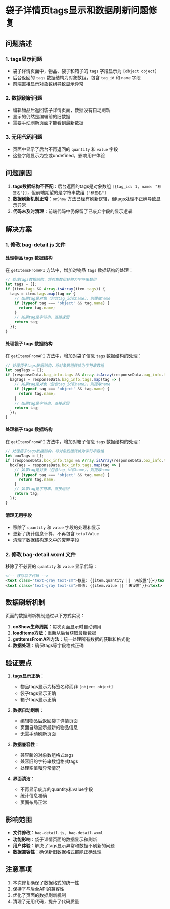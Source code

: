 # 袋子详情页tags显示和数据刷新问题修复

## 问题描述

### 1. tags显示问题
- 袋子详情页面中，物品、袋子和箱子的 `tags` 字段显示为 `[object object]`
- 后台返回的 `tags` 数据结构为对象数组，包含 `tag_id` 和 `name` 字段
- 前端直接显示对象数组导致显示异常

### 2. 数据刷新问题
- 编辑物品后返回袋子详情页面，数据没有自动刷新
- 显示的仍然是编辑前的旧数据
- 需要手动刷新页面才能看到最新数据

### 3. 无用代码问题
- 页面中显示了后台不再返回的 `quantity` 和 `value` 字段
- 这些字段显示为空或undefined，影响用户体验

## 问题原因

1. **tags数据结构不匹配**：后台返回的tags是对象数组 `[{tag_id: 1, name: "标签名"}]`，但前端期望的是字符串数组 `["标签名"]`
2. **数据刷新机制正常**：`onShow` 方法已经有刷新逻辑，但tags处理不正确导致显示异常
3. **代码未及时清理**：前端代码中仍保留了已废弃字段的显示逻辑

## 解决方案

### 1. 修改 bag-detail.js 文件

#### 处理物品 tags 数据结构
在 `getItemsFromAPI` 方法中，增加对物品 `tags` 数据结构的处理：

```javascript
// 处理tags数据结构，将对象数组转换为字符串数组
let tags = [];
if (item.tags && Array.isArray(item.tags)) {
  tags = item.tags.map(tag => {
    // 如果tag是对象（包含tag_id和name），则提取name
    if (typeof tag === 'object' && tag.name) {
      return tag.name;
    }
    // 如果tag是字符串，直接返回
    return tag;
  });
}
```

#### 处理袋子 tags 数据结构
在 `getItemsFromAPI` 方法中，增加对袋子信息 `tags` 数据结构的处理：

```javascript
// 处理袋子tags数据结构，将对象数组转换为字符串数组
let bagTags = [];
if (responseData.bag_info.tags && Array.isArray(responseData.bag_info.tags)) {
  bagTags = responseData.bag_info.tags.map(tag => {
    // 如果tag是对象（包含tag_id和name），则提取name
    if (typeof tag === 'object' && tag.name) {
      return tag.name;
    }
    // 如果tag是字符串，直接返回
    return tag;
  });
}
```

#### 处理箱子 tags 数据结构
在 `getItemsFromAPI` 方法中，增加对箱子信息 `tags` 数据结构的处理：

```javascript
// 处理箱子tags数据结构，将对象数组转换为字符串数组
let boxTags = [];
if (responseData.box_info.tags && Array.isArray(responseData.box_info.tags)) {
  boxTags = responseData.box_info.tags.map(tag => {
    // 如果tag是对象（包含tag_id和name），则提取name
    if (typeof tag === 'object' && tag.name) {
      return tag.name;
    }
    // 如果tag是字符串，直接返回
    return tag;
  });
}
```

#### 清理无用字段
- 移除了 `quantity` 和 `value` 字段的处理和显示
- 更新了统计信息计算，不再包含 `totalValue`
- 清理了数据结构定义中的废弃字段

### 2. 修改 bag-detail.wxml 文件

移除了不必要的 `quantity` 和 `value` 显示代码：

```xml
<!-- 移除以下代码 -->
<text class="text-gray text-sm">数量: {{item.quantity || '未设置'}}</text>
<text class="text-gray text-sm">价值: {{item.value || '未设置'}}</text>
```

## 数据刷新机制

页面的数据刷新机制通过以下方式实现：

1. **onShow生命周期**：每次页面显示时自动调用
2. **loadItems方法**：重新从后台获取最新数据
3. **getItemsFromAPI方法**：统一处理所有数据的获取和格式化
4. **数据处理**：确保tags等字段格式正确

## 验证要点

1. **tags显示正确**：
   - 物品tags显示为标签名称而非 `[object object]`
   - 袋子tags显示正确
   - 箱子tags显示正确

2. **数据自动刷新**：
   - 编辑物品后返回袋子详情页面
   - 页面自动显示最新的物品信息
   - 无需手动刷新页面

3. **数据兼容性**：
   - 兼容新的对象数组格式tags
   - 兼容旧的字符串数组格式tags
   - 处理空值和异常情况

4. **界面清洁**：
   - 不再显示废弃的quantity和value字段
   - 统计信息准确
   - 页面布局正常

## 影响范围

- **文件修改**：`bag-detail.js`、`bag-detail.wxml`
- **功能影响**：袋子详情页面的数据显示和刷新
- **用户体验**：解决了tags显示异常和数据不刷新的问题
- **数据兼容性**：确保新旧数据格式都能正确处理

## 注意事项

1. 本次修复确保了数据格式的统一性
2. 保持了与后台API的兼容性
3. 优化了页面的数据刷新机制
4. 清理了无用代码，提升了代码质量